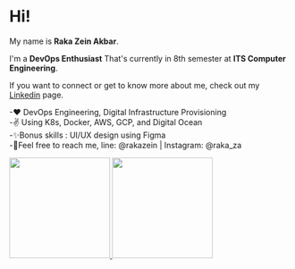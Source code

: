 # Hi!
My name is **Raka Zein Akbar**.

I'm a **DevOps Enthusiast** That's currently in 8th semester at **ITS Computer Engineering**.

If you want to connect or get to know more about me, check out my [Linkedin](https://www.linkedin.com/in/rakazeinakbar/) page.

  -❤ DevOps Engineering, Digital Infrastructure Provisioning\
  -✌ Using K8s, Docker, AWS, GCP, and Digital Ocean\
  -✨Bonus skills : UI/UX design using Figma\
  -🤳Feel free to reach me, line: @rakazein | Instagram: @raka_za
 
<p align="left">
<a href="https://github.com/gilangadhan">
  <img height="180em" src="https://github-readme-stats-eight-theta.vercel.app/api?username=shingo-madre&show_icons=true&theme=algolia&include_all_commits=true&count_private=true"/>
  <img height="180em" src="https://github-readme-stats-eight-theta.vercel.app/api/top-langs/?username=shingo-madre&layout=compact&langs_count=8&theme=algolia"/>
</a>
</p>
